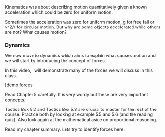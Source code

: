 Kinematics was about describing motion quantitatively given a known acceleration which could be zero for uniform motion. 

Sometimes the acceleration was zero for uniform motion, g for free fall or <lrn-math inline> v^2/r </lrn-math> for circular motion. But why are some objects accelerated while others are not? What causes motion?

### Dynamics

We now move to dynamics which aims to explain what causes motion and we will start by introducing the concept of forces. 

In this video, I will demonstrate many of the forces we will discuss in this class. 

[demo forces]

Read Chapter 5 carefully. It is very wordy but these are very important concepts. 

<lrndesign-sidenote label="Instructor Note" icon="bookmark" bg-color="#c2e5f2">
Tactics Box 5.2 and Tactics Box 5.3 are crucial to master for the rest of the course. Practice both by looking at example 5.5 and 5.6 (and the reading quiz). Also look again at the mathematical aside on proportional reasoning.
</lrndesign-sidenote>


Read my chapter summary. Lets try to identify forces here.   